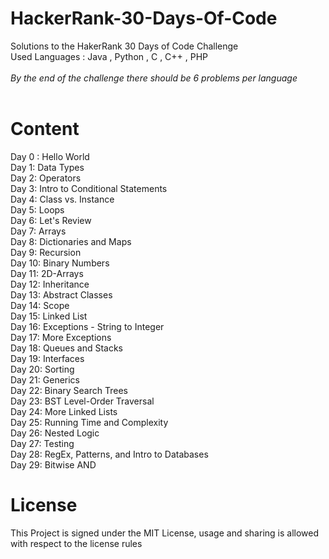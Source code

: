 # HackerRank-30-Days-Of-Code
Solutions to the HakerRank 30 Days of Code Challenge <br />
Used Languages : Java , Python , C , C++ , PHP <br /><br />
*By the end of the challenge there should be 6 problems per language*
<br /><br />
# Content

Day 0 : Hello World <br />
Day 1: Data Types <br />
Day 2: Operators <br />
Day 3: Intro to Conditional Statements <br />
Day 4: Class vs. Instance <br />
Day 5: Loops <br />
Day 6: Let's Review <br />
Day 7: Arrays <br />
Day 8: Dictionaries and Maps <br />
Day 9: Recursion <br />
Day 10: Binary Numbers <br />
Day 11: 2D-Arrays <br />
Day 12: Inheritance <br />
Day 13: Abstract Classes <br />
Day 14: Scope <br />
Day 15: Linked List <br />
Day 16: Exceptions - String to Integer <br />
Day 17: More Exceptions <br />
Day 18: Queues and Stacks <br />
Day 19: Interfaces <br />
Day 20: Sorting <br />
Day 21: Generics <br />
Day 22: Binary Search Trees <br />
Day 23: BST Level-Order Traversal <br />
Day 24: More Linked Lists <br />
Day 25: Running Time and Complexity <br />
Day 26: Nested Logic <br />
Day 27: Testing <br />
Day 28: RegEx, Patterns, and Intro to Databases <br />
Day 29: Bitwise AND <br />

# License

This Project is signed under the MIT License, usage and sharing is allowed with respect to the license rules

